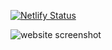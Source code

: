 [![Netlify Status](https://api.netlify.com/api/v1/badges/5359b72d-837d-45cd-90d6-aba151ddcdcc/deploy-status)](https://app.netlify.com/sites/mildsoulsstudio/deploys)


![website screenshot](./src/images/site_screenshot.png)